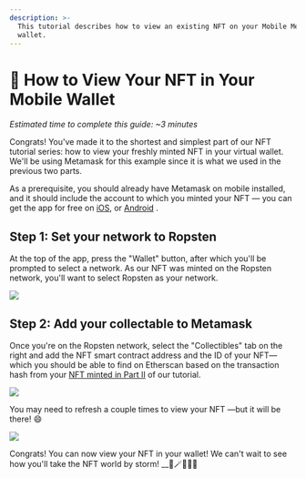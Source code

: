 ```yaml
---
description: >-
  This tutorial describes how to view an existing NFT on your Mobile Metamask
  wallet.
---
```


# 👛 How to View Your NFT in Your Mobile Wallet

_Estimated time to complete this guide: \~3 minutes_

Congrats! You've made it to the shortest and simplest part of our NFT tutorial series: how to view your freshly minted NFT in your virtual wallet. We'll be using Metamask for this example since it is what we used in the previous two parts.

As a prerequisite, you should already have Metamask on mobile installed, and it should include the account to which you minted your NFT — you can get the app for free on [iOS](https://apps.apple.com/us/app/metamask-blockchain-wallet/id1438144202), or [Android](https://play.google.com/store/apps/details?id=io.metamask\&hl=en\_US\&gl=US) .

## Step 1: Set your network to Ropsten <a href="step-1-set-your-network-to-ropsten" id="step-1-set-your-network-to-ropsten"></a>

At the top of the app, press the "Wallet" button, after which you'll be prompted to select a network. As our NFT was minted on the Ropsten network, you'll want to select Ropsten as your network.

![](https://static.slab.com/prod/uploads/7adb25ff/posts/images/OzyxsszqiZdQ6AiuRiCQmLh4.gif)

## Step 2: Add your collectable to Metamask <a href="step-2-add-your-collectable-to-metamask" id="step-2-add-your-collectable-to-metamask"></a>

Once you're on the Ropsten network, select the "Collectibles" tab on the right and add the NFT smart contract address and the ID of your NFT— which you should be able to find on Etherscan based on the transaction hash from your [NFT minted in Part II](https://docs.alchemyapi.io/alchemy/tutorials/how-to-write-and-deploy-a-nft-smart-contract/how-to-mint-a-nft) of our tutorial.

![](https://static.slab.com/prod/uploads/7adb25ff/posts/images/HwZkSJDnTveO5R8YTD30Hw5Z.png)

You may need to refresh a couple times to view your NFT —but it will be there! 😄

![](https://static.slab.com/prod/uploads/7adb25ff/posts/images/\_rWxWOSCEY6QhYXtS7jikn9L.gif)

Congrats! You can now view your NFT in your wallet! We can't wait to see how you'll take the NFT world by storm! \_\_🎨🪄🧙🤑🎊
